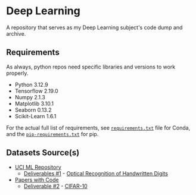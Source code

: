 # Deep Learning

A repository that serves as my Deep Learning subject's code dump and archive.

## Requirements

As always, python repos need specific libraries and versions to work properly.

- Python 3.12.9
- Tensorflow 2.19.0
- Numpy 2.1.3
- Matplotlib 3.10.1
- Seaborn 0.13.2
- Scikit-Learn 1.6.1

For the actual full list of requirements, see [`requirements.txt`](./requirements.txt) file for Conda, and the [`pip-requirements.txt`](./pip-requirements.txt) for pip.

## Datasets Source(s)

- [UCI ML Repository](https://archive.ics.uci.edu/)
	- [Deliverables #1](/Codes/Deliverables/D1/) - [Optical Recognition of Handwritten Digits](https://archive.ics.uci.edu/dataset/80/optical+recognition+of+handwritten+digits)
- [Papers with Code](https://paperswithcode.com/dataset/cifar-10)
	- [Deliverable #2](/Codes/Deliverables/D2/) - [CIFAR-10](https://www.cs.toronto.edu/~kriz/cifar.html)
